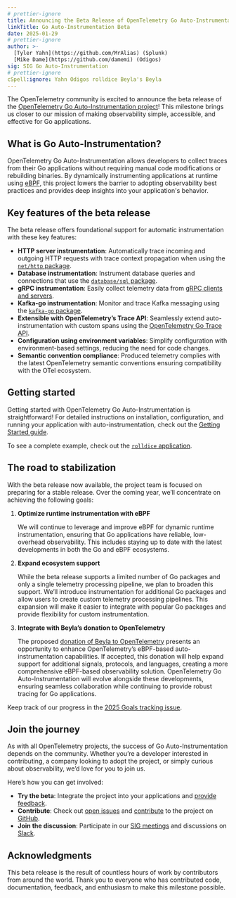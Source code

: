 ```yaml
---
# prettier-ignore
title: Announcing the Beta Release of OpenTelemetry Go Auto-Instrumentation using eBPF
linkTitle: Go Auto-Instrumentation Beta
date: 2025-01-29
# prettier-ignore
author: >-
  [Tyler Yahn](https://github.com/MrAlias) (Splunk)
  [Mike Dame](https://github.com/damemi) (Odigos)
sig: SIG Go Auto-Instrumentation
# prettier-ignore
cSpell:ignore: Yahn Odigos rolldice Beyla's Beyla
---
```


The OpenTelemetry community is excited to announce the beta release of the
[OpenTelemetry Go Auto-Instrumentation project](https://github.com/open-telemetry/opentelemetry-go-instrumentation)!
This milestone brings us closer to our mission of making observability simple,
accessible, and effective for Go applications.

## What is Go Auto-Instrumentation?

OpenTelemetry Go Auto-Instrumentation allows developers to collect traces from
their Go applications without requiring manual code modifications or rebuilding
binaries. By dynamically instrumenting applications at runtime using
[eBPF](https://ebpf.io/), this project lowers the barrier to adopting
observability best practices and provides deep insights into your application's
behavior.

## Key features of the beta release

The beta release offers foundational support for automatic instrumentation with
these key features:

- **HTTP server instrumentation**: Automatically trace incoming and outgoing
  HTTP requests with trace context propagation when using the
  [`net/http` package](https://pkg.go.dev/net/http).
- **Database instrumentation**: Instrument database queries and connections that
  use the [`database/sql` package](https://pkg.go.dev/database/sql).
- **gRPC instrumentation**: Easily collect telemetry data from
  [gRPC clients and servers](https://pkg.go.dev/google.golang.org/grpc).
- **Kafka-go instrumentation**: Monitor and trace Kafka messaging using the
  [`kafka-go` package](https://pkg.go.dev/github.com/segmentio/kafka-go).
- **Extensible with OpenTelemetry’s Trace API**: Seamlessly extend
  auto-instrumentation with custom spans using the
  [OpenTelemetry Go Trace API](https://pkg.go.dev/go.opentelemetry.io/otel).
- **Configuration using environment variables**: Simplify configuration with
  environment-based settings, reducing the need for code changes.
- **Semantic convention compliance**: Produced telemetry complies with the
  latest OpenTelemetry semantic conventions ensuring compatibility with the OTel
  ecosystem.

## Getting started

Getting started with OpenTelemetry Go Auto-Instrumentation is straightforward!
For detailed instructions on installation, configuration, and running your
application with auto-instrumentation, check out the
[Getting Started guide](https://github.com/open-telemetry/opentelemetry-go-instrumentation/blob/main/docs/getting-started.md).

To see a complete example, check out the
[`rolldice` application](https://github.com/open-telemetry/opentelemetry-go-instrumentation/tree/0ebb7f21116bfdd8e29c315efdbf359cd74bddac/examples/rolldice).

## The road to stabilization

With the beta release now available, the project team is focused on preparing
for a stable release. Over the coming year, we’ll concentrate on achieving the
following goals:

1. **Optimize runtime instrumentation with eBPF**

   We will continue to leverage and improve eBPF for dynamic runtime
   instrumentation, ensuring that Go applications have reliable, low-overhead
   observability. This includes staying up to date with the latest developments
   in both the Go and eBPF ecosystems.

2. **Expand ecosystem support**

   While the beta release supports a limited number of Go packages and only a
   single telemetry processing pipeline, we plan to broaden this support. We’ll
   introduce instrumentation for additional Go packages and allow users to
   create custom telemetry processing pipelines. This expansion will make it
   easier to integrate with popular Go packages and provide flexibility for
   custom instrumentation.

3. **Integrate with Beyla’s donation to OpenTelemetry**

   The proposed [donation of Beyla to
   OpenTelemetry](https://github.com/open-telemetry/community/issues/2406)
   presents an opportunity to enhance OpenTelemetry’s eBPF-based
   auto-instrumentation capabilities. If accepted, this donation will help
   expand support for additional signals, protocols, and languages, creating a
   more comprehensive eBPF-based observability solution. OpenTelemetry Go
   Auto-Instrumentation will evolve alongside these developments, ensuring
   seamless collaboration while continuing to provide robust tracing for Go
   applications.

Keep track of our progress in the
[2025 Goals tracking issue](https://github.com/open-telemetry/opentelemetry-go-instrumentation/issues/1659).

## Join the journey

As with all OpenTelemetry projects, the success of Go Auto-Instrumentation
depends on the community. Whether you’re a developer interested in contributing,
a company looking to adopt the project, or simply curious about observability,
we’d love for you to join us.

Here’s how you can get involved:

- **Try the beta**: Integrate the project into your applications and
  [provide feedback](https://github.com/open-telemetry/opentelemetry-go-instrumentation/discussions/1697).
- **Contribute**: Check out
  [open issues](https://github.com/open-telemetry/opentelemetry-go-instrumentation/issues)
  and
  [contribute](https://github.com/open-telemetry/opentelemetry-go-instrumentation/blob/0ebb7f21116bfdd8e29c315efdbf359cd74bddac/CONTRIBUTING.md)
  to the project on
  [GitHub](https://github.com/open-telemetry/opentelemetry-go-instrumentation).
- **Join the discussion**: Participate in our
  [SIG meetings](https://groups.google.com/a/opentelemetry.io/g/calendar-go) and
  discussions on [Slack](https://cloud-native.slack.com/archives/C03S01YSAS0).

## Acknowledgments

This beta release is the result of countless hours of work by contributors from
around the world. Thank you to everyone who has contributed code, documentation,
feedback, and enthusiasm to make this milestone possible.
